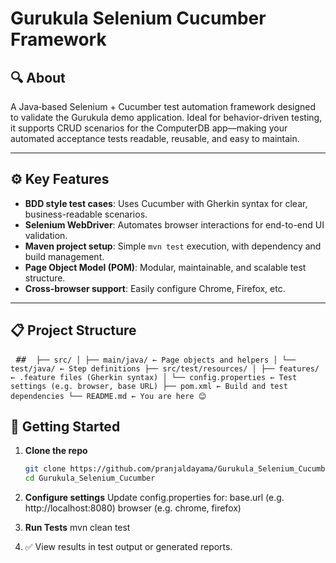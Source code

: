 # Gurukula Selenium Cucumber Framework

## 🔍 About

A Java‑based Selenium + Cucumber test automation framework designed to validate the Gurukula demo application. Ideal for behavior-driven testing, it supports CRUD scenarios for the ComputerDB app—making your automated acceptance tests readable, reusable, and easy to maintain.

---

## ⚙️ Key Features

- **BDD style test cases**: Uses Cucumber with Gherkin syntax for clear, business-readable scenarios.
- **Selenium WebDriver**: Automates browser interactions for end-to-end UI validation.
- **Maven project setup**: Simple `mvn test` execution, with dependency and build management.
- **Page Object Model (POM)**: Modular, maintainable, and scalable test structure.
- **Cross-browser support**: Easily configure Chrome, Firefox, etc.

---

## 📋 Project Structure

<pre> ## <code> ├── src/ │ ├── main/java/ ← Page objects and helpers │ └── test/java/ ← Step definitions ├── src/test/resources/ │ ├── features/ ← .feature files (Gherkin syntax) │ └── config.properties ← Test settings (e.g. browser, base URL) ├── pom.xml ← Build and test dependencies └── README.md ← You are here 😊 </code> </pre>



## 🚀 Getting Started

1. **Clone the repo**  
   ```bash
   git clone https://github.com/pranjaldayama/Gurukula_Selenium_Cucumber.git
   cd Gurukula_Selenium_Cucumber

   
2. **Configure settings**
Update config.properties for:
base.url (e.g. http://localhost:8080)
browser (e.g. chrome, firefox)

3. **Run Tests**
   mvn clean test

4. ✅ View results in test output or generated reports.
